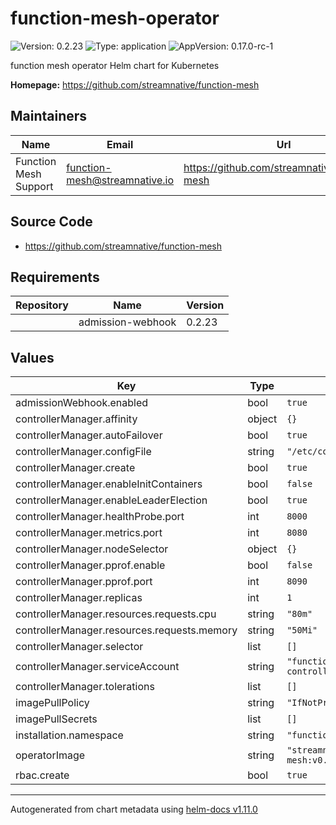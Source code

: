 # function-mesh-operator

![Version: 0.2.23](https://img.shields.io/badge/Version-0.2.23-informational?style=flat-square) ![Type: application](https://img.shields.io/badge/Type-application-informational?style=flat-square) ![AppVersion: 0.17.0-rc-1](https://img.shields.io/badge/AppVersion-0.17.0--rc--1-informational?style=flat-square)

function mesh operator Helm chart for Kubernetes

**Homepage:** <https://github.com/streamnative/function-mesh>

## Maintainers

| Name | Email | Url |
| ---- | ------ | --- |
| Function Mesh Support | <function-mesh@streamnative.io> | <https://github.com/streamnative/function-mesh> |

## Source Code

* <https://github.com/streamnative/function-mesh>

## Requirements

| Repository | Name | Version |
|------------|------|---------|
|  | admission-webhook | 0.2.23 |

## Values

| Key | Type | Default | Description |
|-----|------|---------|-------------|
| admissionWebhook.enabled | bool | `true` |  |
| controllerManager.affinity | object | `{}` |  |
| controllerManager.autoFailover | bool | `true` |  |
| controllerManager.configFile | string | `"/etc/config/config.yaml"` |  |
| controllerManager.create | bool | `true` |  |
| controllerManager.enableInitContainers | bool | `false` |  |
| controllerManager.enableLeaderElection | bool | `true` |  |
| controllerManager.healthProbe.port | int | `8000` |  |
| controllerManager.metrics.port | int | `8080` |  |
| controllerManager.nodeSelector | object | `{}` |  |
| controllerManager.pprof.enable | bool | `false` |  |
| controllerManager.pprof.port | int | `8090` |  |
| controllerManager.replicas | int | `1` |  |
| controllerManager.resources.requests.cpu | string | `"80m"` |  |
| controllerManager.resources.requests.memory | string | `"50Mi"` |  |
| controllerManager.selector | list | `[]` |  |
| controllerManager.serviceAccount | string | `"function-mesh-controller-manager"` |  |
| controllerManager.tolerations | list | `[]` |  |
| imagePullPolicy | string | `"IfNotPresent"` |  |
| imagePullSecrets | list | `[]` |  |
| installation.namespace | string | `"function-mesh-system"` |  |
| operatorImage | string | `"streamnative/function-mesh:v0.17.0-rc-1"` |  |
| rbac.create | bool | `true` |  |

----------------------------------------------
Autogenerated from chart metadata using [helm-docs v1.11.0](https://github.com/norwoodj/helm-docs/releases/v1.11.0)
